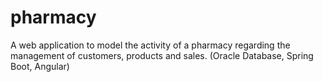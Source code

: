 # pharmacy
A web application to model the activity of a pharmacy regarding the management of customers, products and sales. (Oracle Database, Spring Boot, Angular)
